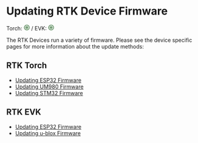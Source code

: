 # Updating RTK Device Firmware

Torch: ![Feature Supported](img/Icons/GreenDot.png) / EVK: ![Feature Supported](img/Icons/GreenDot.png)

The RTK Devices run a variety of firmware. Please see the device specific pages for more information about the update methods:

## RTK Torch

* [Updating ESP32 Firmware](firmware_update_stm32.md)
* [Updating UM980 Firmware](firmware_update_um980.md)
* [Updating STM32 Firmware](firmware_update_stm32.md)

## RTK EVK

* [Updating ESP32 Firmware](firmware_update_stm32.md)
* [Updating u-blox Firmware](firmware_update_ublox.md)
